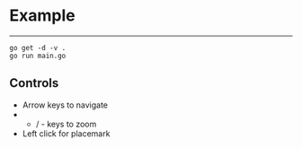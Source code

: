 # Example
---

```
go get -d -v .
go run main.go
```

## Controls

* Arrow keys to navigate
* + / - keys to zoom
* Left click for placemark
